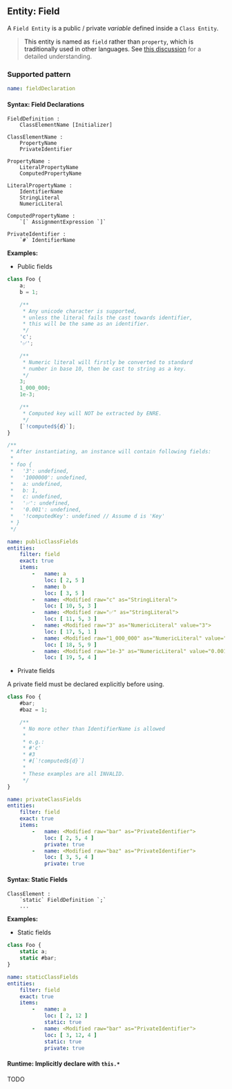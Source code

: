 ## Entity: Field

A `Field Entity` is a public / private *variable* defined inside
a `Class Entity`.

> <a name="und_property" />This entity is named as `field` rather
> than `property`, which is traditionally used in other languages.
> See [this discussion](https://stackoverflow.com/a/54851218)
> for a detailed understanding.

### Supported pattern

```yaml
name: fieldDeclaration
```

#### Syntax: Field Declarations

```text
FieldDefinition :
    ClassElementName [Initializer]

ClassElementName :
    PropertyName
    PrivateIdentifier

PropertyName :
    LiteralPropertyName
    ComputedPropertyName

LiteralPropertyName :
    IdentifierName
    StringLiteral
    NumericLiteral

ComputedPropertyName :
    `[` AssignmentExpression `]`
    
PrivateIdentifier :
    `#` IdentifierName
```

**Examples:**

* Public fields<a name="und_class_field" />

```js
class Foo {
    a;
    b = 1;

    /**
     * Any unicode character is supported,
     * unless the literal fails the cast towards identifier,
     * this will be the same as an identifier.
     */
    'c';
    '✅';

    /**
     * Numeric literal will firstly be converted to standard
     * number in base 10, then be cast to string as a key.
     */
    3;
    1_000_000;
    1e-3;

    /**
     * Computed key will NOT be extracted by ENRE.
     */
    [`!computed${d}`];
}

/**
 * After instantiating, an instance will contain following fields:
 *
 * foo {
 *   '3': undefined,
 *   '1000000': undefined,
 *   a: undefined,
 *   b: 1,
 *   c: undefined,
 *   '✅': undefined,
 *   '0.001': undefined,
 *   '!computedKey': undefined // Assume d is 'Key'
 * }
 */
```

```yaml
name: publicClassFields
entities:
    filter: field
    exact: true
    items:
        -   name: a
            loc: [ 2, 5 ]
        -   name: b
            loc: [ 3, 5 ]
        -   name: <Modified raw="c" as="StringLiteral">
            loc: [ 10, 5, 3 ]
        -   name: <Modified raw="✅" as="StringLiteral">
            loc: [ 11, 5, 3 ]
        -   name: <Modified raw="3" as="NumericLiteral" value="3">
            loc: [ 17, 5, 1 ]
        -   name: <Modified raw="1_000_000" as="NumericLiteral" value="1000000">
            loc: [ 18, 5, 9 ]
        -   name: <Modified raw="1e-3" as="NumericLiteral" value="0.001">
            loc: [ 19, 5, 4 ]
```

* Private fields<a name="und_private_field" />

A private field must be declared explicitly before using.

```js
class Foo {
    #bar;
    #baz = 1;

    /**
     * No more other than IdentifierName is allowed
     *
     * e.g.:
     * #'c'
     * #3
     * #[`!computed${d}`]
     *
     * These examples are all INVALID.
     */
}
```

```yaml
name: privateClassFields
entities:
    filter: field
    exact: true
    items:
        -   name: <Modified raw="bar" as="PrivateIdentifier">
            loc: [ 2, 5, 4 ]
            private: true
        -   name: <Modified raw="baz" as="PrivateIdentifier">
            loc: [ 3, 5, 4 ]
            private: true
```

#### Syntax: Static Fields

```text
ClassElement :
    `static` FieldDefinition `;`
    ...
```

**Examples:**

* Static fields

```js
class Foo {
    static a;
    static #bar;
}
```

```yaml
name: staticClassFields
entities:
    filter: field
    exact: true
    items:
        -   name: a
            loc: [ 2, 12 ]
            static: true
        -   name: <Modified raw="bar" as="PrivateIdentifier">
            loc: [ 3, 12, 4 ]
            static: true
            private: true
```

#### Runtime: Implicitly declare with `this.*`

TODO
